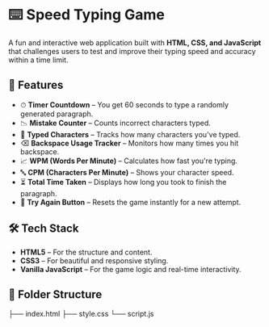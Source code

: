 # ⌨️ Speed Typing Game

A fun and interactive web application built with **HTML, CSS, and JavaScript** that challenges users to test and improve their typing speed and accuracy within a time limit.

## 🚀 Features

- ⏱ **Timer Countdown** – You get 60 seconds to type a randomly generated paragraph.
- 📉 **Mistake Counter** – Counts incorrect characters typed.
- 🔢 **Typed Characters** – Tracks how many characters you've typed.
- ⌫ **Backspace Usage Tracker** – Monitors how many times you hit backspace.
- 📈 **WPM (Words Per Minute)** – Calculates how fast you're typing.
- 🔤 **CPM (Characters Per Minute)** – Shows your character speed.
- ⏳ **Total Time Taken** – Displays how long you took to finish the paragraph.
- 🔁 **Try Again Button** – Resets the game instantly for a new attempt.

## 🛠 Tech Stack

- **HTML5** – For the structure and content.
- **CSS3** – For beautiful and responsive styling.
- **Vanilla JavaScript** – For the game logic and real-time interactivity.

## 📁 Folder Structure

├── index.html
├── style.css
└── script.js
